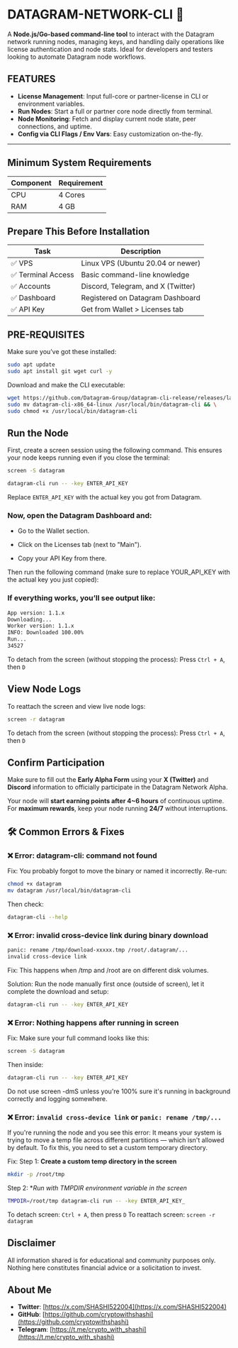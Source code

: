 # DATAGRAM-NETWORK-CLI 🚀

A **Node.js/Go-based command-line tool** to interact with the Datagram network running nodes, managing keys, and handling daily operations like license authentication and node stats. Ideal for developers and testers looking to automate Datagram node workflows.

## FEATURES

- **License Management**: Input full-core or partner-license in CLI or environment variables.
- **Run Nodes**: Start a full or partner core node directly from terminal.
- **Node Monitoring**: Fetch and display current node state, peer connections, and uptime.
- **Config via CLI Flags / Env Vars**: Easy customization on-the-fly.

---

##  Minimum System Requirements

| Component | Requirement |
|-----------|-------------|
| CPU       | 4 Cores     |
| RAM       | 4 GB        |

##  Prepare This Before Installation

| Task | Description |
|------|-------------|
| ✅ VPS | Linux VPS (Ubuntu 20.04 or newer) |
| ✅ Terminal Access | Basic command-line knowledge |
| ✅ Accounts | Discord, Telegram, and X (Twitter) |
| ✅ Dashboard | Registered on Datagram Dashboard |
| ✅ API Key | Get from Wallet > Licenses tab |


## PRE-REQUISITES

Make sure you’ve got these installed:

```bash
sudo apt update
sudo apt install git wget curl -y
```
Download and make the CLI executable:

```bash
wget https://github.com/Datagram-Group/datagram-cli-release/releases/latest/download/datagram-cli-x86_64-linux && \
sudo mv datagram-cli-x86_64-linux /usr/local/bin/datagram-cli && \
sudo chmod +x /usr/local/bin/datagram-cli
```

## Run the Node

First, create a screen session using the following command. This ensures your node keeps running even if you close the terminal:

```bash
screen -S datagram
```

```bash
datagram-cli run -- -key ENTER_API_KEY
```

Replace `ENTER_API_KEY` with the actual key you got from Datagram.

### Now, open the Datagram Dashboard and:

- Go to the Wallet section.

- Click on the Licenses tab (next to "Main").

- Copy your API Key from there.

Then run the following command (make sure to replace YOUR_API_KEY with the actual key you just copied):

### If everything works, you’ll see output like:

```bash
App version: 1.1.x
Downloading...
Worker version: 1.1.x
INFO: Downloaded 100.00%
Run...
34527
```

To detach from the screen (without stopping the process): Press `Ctrl + A`, then `D`

## View Node Logs

To reattach the screen and view live node logs:

```bash
screen -r datagram
```

To detach from the screen (without stopping the process): Press `Ctrl + A`, then `D`


## Confirm Participation

Make sure to fill out the **Early Alpha Form** using your **X (Twitter)** and **Discord** information to officially participate in the Datagram Network Alpha.

Your node will **start earning points after 4~6 hours** of continuous uptime. For **maximum rewards**, keep your node running **24/7** without interruptions.



## 🛠 Common Errors & Fixes

### ❌ Error: datagram-cli: command not found
Fix: You probably forgot to move the binary or named it incorrectly. Re-run:

```bash
chmod +x datagram
mv datagram /usr/local/bin/datagram-cli
```

Then check:

```bash
datagram-cli --help
```

### ❌ Error: invalid cross-device link during binary download

```bash
panic: rename /tmp/download-xxxxx.tmp /root/.datagram/...
invalid cross-device link
```

Fix: This happens when /tmp and /root are on different disk volumes.

Solution: Run the node manually first once (outside of screen), let it complete the download and setup:

```bash
datagram-cli run -- -key ENTER_API_KEY
```

### ❌ Error: Nothing happens after running in screen

Fix: Make sure your full command looks like this:

```BASH
screen -S datagram
```

Then inside:

```BASH
datagram-cli run -- -key ENTER_API_KEY
```

Do not use screen -dmS unless you're 100% sure it's running in background correctly and logging somewhere.

### ❌ Error: `invalid cross-device link` or `panic: rename /tmp/...`

If you're running the node and you see this error: It means your system is trying to move a temp file across different partitions — which isn't allowed by default. To fix this, you need to set a custom temporary directory.

Fix: Step 1: **Create a custom temp directory in the screen**

```bash
mkdir -p /root/tmp
```

Step 2: **Run with TMPDIR environment variable in the screen*

```bash
TMPDIR=/root/tmp datagram-cli run -- -key ENTER_API_KEY_
```

To detach screen: `Ctrl + A`, then press `D`
To reattach screen: `screen -r datagram`




## Disclaimer

All information shared is for educational and community purposes only. Nothing here constitutes financial advice or a solicitation to invest.

## About Me

- **Twitter**: [https://x.com/SHASHI522004](https://x.com/SHASHI522004)
- **GitHub**: [https://github.com/cryptowithshashi](https://github.com/cryptowithshashi)
- **Telegram**: [https://t.me/crypto_with_shashi](https://t.me/crypto_with_shashi)
